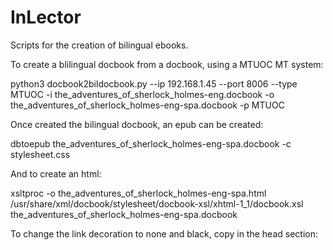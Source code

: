# InLector
Scripts for the creation of bilingual ebooks.


To create a blilingual docbook from a docbook, using a MTUOC MT system:

python3 docbook2bildocbook.py --ip 192.168.1.45 --port 8006 --type MTUOC -i the_adventures_of_sherlock_holmes-eng.docbook -o the_adventures_of_sherlock_holmes-eng-spa.docbook -p MTUOC

Once created the bilingual docbook, an epub can be created:

dbtoepub the_adventures_of_sherlock_holmes-eng-spa.docbook -c stylesheet.css

And to create an html:

xsltproc -o the_adventures_of_sherlock_holmes-eng-spa.html /usr/share/xml/docbook/stylesheet/docbook-xsl/xhtml-1_1/docbook.xsl the_adventures_of_sherlock_holmes-eng-spa.docbook

To change the link decoration to none and black, copy in the head section:

<style type="text/css">
a {color:#000000; text-decoration:none}
</style>
